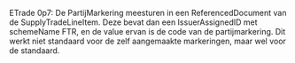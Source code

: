 ETrade 0p7: De PartijMarkering meesturen in een ReferencedDocument van de SupplyTradeLineItem. Deze bevat dan een IssuerAssignedID met schemeName FTR, en de value ervan is de code van de partijmarkering. Dit werkt niet standaard voor de zelf aangemaakte markeringen, maar wel voor de standaard.